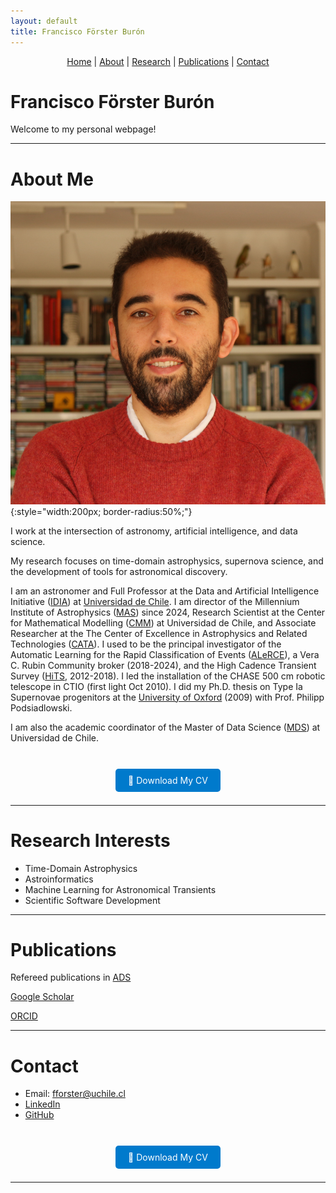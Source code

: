 ```yaml
---
layout: default
title: Francisco Förster Burón
---
```


<div style="text-align: center; margin-bottom: 20px;">
  <a href="#home">Home</a> | 
  <a href="#about-me">About</a> | 
  <a href="#research">Research</a> | 
  <a href="#publications">Publications</a> | 
  <a href="#contact">Contact</a>
</div>

# <a id="home"></a>  Francisco Förster Burón

Welcome to my personal webpage!  

---

# <a id="about-me"></a> About Me

![Francisco Förster](./assets/profile.jpg){:style="width:200px; border-radius:50%;"}

I work at the intersection of astronomy, artificial intelligence, and data science.

My research focuses on time-domain astrophysics, supernova science, and the development of tools for astronomical discovery.

I am an astronomer and Full Professor at the Data and Artificial Intelligence Initiative ([IDIA](https://idia.uchile.cl/)) at [Universidad de Chile](https://uchile.cl/). I am director of the Millennium Institute of Astrophysics ([MAS](https://astrofisicamas.cl/)) since 2024, Research Scientist at the Center for Mathematical Modelling ([CMM](https://www.cmm.uchile.cl/)) at Universidad de Chile, and Associate Researcher at the The Center of Excellence in Astrophysics and Related Technologies ([CATA](https://cata.cl/)). I used to be the principal investigator of the Automatic Learning for the Rapid Classification of Events ([ALeRCE](https://alerce.science/)), a Vera C. Rubin Community broker (2018-2024), and the High Cadence Transient Survey ([HiTS](https://alerce.science/high-cadence-transient-survey-hits/), 2012-2018). I led the installation of the CHASE 500 cm robotic telescope in CTIO (first light Oct 2010). I did my Ph.D. thesis on Type Ia Supernovae progenitors at the [University of Oxford](https://www.ox.ac.uk/) (2009) with Prof. Philipp Podsiadlowski.

I am also the academic coordinator of the Master of Data Science ([MDS](https://mds.uchile.cl/)) at Universidad de Chile.

<br>

<div style="text-align: center; margin-top: 20px;">
  <a href="./assets/CV.pdf" download style="padding: 10px 20px; background-color: #007ACC; color: white; text-decoration: none; border-radius: 5px;">
    📄 Download My CV
  </a>
</div>

<br>

---

# <a id="research"></a> Research Interests

- Time-Domain Astrophysics
- Astroinformatics
- Machine Learning for Astronomical Transients
- Scientific Software Development

---


# <a id="publications"></a> Publications

Refereed publications in [ADS](https://ui.adsabs.harvard.edu/search/fq=%7B!type%3Daqp%20v%3D%24fq_database%7D&fq_database=(database%3Aastronomy%20OR%20database%3Aphysics)&q=author%3A%22forster%2C%20f%22%20collection%3Aastronomy%20property%3Arefereed&sort=date%20desc%2C%20bibcode%20desc&p_=0)

[Google Scholar](https://scholar.google.com/citations?user=ptRI8_sAAAAJ&hl=en)

[ORCID](https://orcid.org/my-orcid?orcid=0000-0003-3459-2270)

---

# <a id="contact"></a> Contact

- Email: [fforster@uchile.cl](mailto:fforster@uchile.cl)
- [LinkedIn](https://linkedin.com/in/yourprofile)
- [GitHub](https://github.com/fforster)

<br>

<div style="text-align: center; margin-top: 20px;">
  <a href="./assets/CV.pdf" download style="padding: 10px 20px; background-color: #007ACC; color: white; text-decoration: none; border-radius: 5px;">
    📄 Download My CV
  </a>
</div>

<br>

---